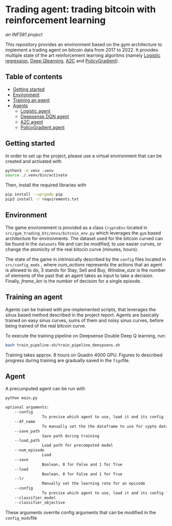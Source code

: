 # Trading agent: trading bitcoin with reinforcement learning
*an INF581 project*

This repository provides an environment based on the gym architecture to implement a trading agent on bitcoin data from 2017 to 2022. It provides multiple state of the art reinforcement learning algoritms (namely [Logistic regression](#Logistic-regression), [Deep Qlearning](#deepqlearning), [A2C](#A2C) and [PolicyGradient](#Policygradient)).

## Table of contents
* [Getting started](#getting-started)
* [Environment](#environment)
* [Training an agent](#training-agent)
* [Agents](#agents)
    * [Logistic agent](#Logistic-agent)
    * [Deepsense DQN agent](#deepsense-dqn-agent)
    * [A2C agent](#A2C-agent)
    * [PolicyGradient agent](#Policygradient)


## Getting started
In order to set up the project, please use a virtual environment that can be created and activated with
```bash
python3 -m venv .venv
source ./.venv/bin/activate
```
Then, install the required libraries with
```bash
pip install --uprgade pip
pip3 install -r requirements.txt
```

## Environment

The game environement is provided as a class `CryptoEnv` located in `src/gym_trading_btc/envs/bitcoin_env.py` which leverages the `gym` based architecture for environments. The dataset used for the bitcoin curved can be found in the `datasets` file and can be modified, to use easier curves, or change the atomicity of the real bitocin curve (minutes, hours). 

The state of the game in intrinsically described by the `config` files located in `src/config_mods` , where *num_actions* represents the actions that an agent is allowed to do, 3 stands for Stay, Sell and Buy, *Window_size* is the number of elements of the past that an agent takes as input to take a decision. Finally, *frame_len* is the number of decision for a single episode.

## Training an agent

Agents can be trained with pre-implemented scripts, that leverages the sinus based method described in the project report. 
Agents are basically trained on easy sinus curves, sums of them and noisy sinus curves, before being trained of the real bitcoin curve. 

To execute the training pipeline on Deepsense Double Deep Q learning, run:
```bash
bash train_pipeline-sh/train_pipeline_deespsens.sh
```

Training takes approx. 8 hours on Quadro 4000 GPU.
Figures to described progress during training are gradually saved in the `figs`file.


## Agent
A precumputed agent can be run with

```bash
python main.py

optional arguments:
    --config
                To precise which agent to use, load it and its config file. Options are 'dqn_base', 'dqn_deepsense', 'config_a2c' and 'classifier' If no argument is given, A2C agent is loaded
    --df_name
                To manually set the the dataframe to use for cypto data in the environment
    --save_path
                Save path during training
    --load_path
                Load path for precomputed model
    --num_episode
                Load
    --save
                Boolean, 0 for False and 1 for True
    --load
                Boolean, 0 for False and 1 for True
    --lr
                Manually set the learning rate for an episode
    --config
                To precise which agent to use, load it and its config file. Options are 'dqn_base', 'dqn_deepsense', 'config_a2c' and 'classifier'
    --classifier_model
    --classifier_objective
```

These arguments overrite config arguments that can be modified in the `config_mods`file